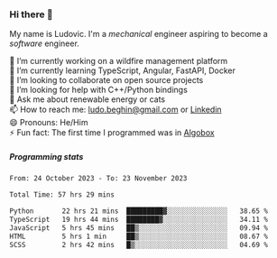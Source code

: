 ### Hi there 👋

My name is Ludovic. I'm a *mechanical* engineer aspiring to become a *software* engineer.

 🔭 I’m currently working on a wildfire management platform<br/>
 🌱 I’m currently learning TypeScript, Angular, FastAPI, Docker<br/>
 👯 I’m looking to collaborate on open source projects<br/>
 🤔 I’m looking for help with C++/Python bindings<br/>
 💬 Ask me about renewable energy or cats<br/>
 📫 How to reach me: ludo.beghin@gmail.com or [Linkedin](https://www.linkedin.com/in/ludovic-beghin/)<br/>
 😄 Pronouns: He/Him<br/>
 ⚡ Fun fact: The first time I programmed was in [Algobox](https://fr.wikipedia.org/wiki/Algobox)<br/>

##### Programming stats
<!--START_SECTION:waka-->

```txt
From: 24 October 2023 - To: 23 November 2023

Total Time: 57 hrs 29 mins

Python       22 hrs 21 mins  █████████▓░░░░░░░░░░░░░░░   38.65 %
TypeScript   19 hrs 44 mins  ████████▓░░░░░░░░░░░░░░░░   34.11 %
JavaScript   5 hrs 45 mins   ██▒░░░░░░░░░░░░░░░░░░░░░░   09.94 %
HTML         5 hrs 1 min     ██▒░░░░░░░░░░░░░░░░░░░░░░   08.67 %
SCSS         2 hrs 42 mins   █▒░░░░░░░░░░░░░░░░░░░░░░░   04.69 %
```

<!--END_SECTION:waka-->
